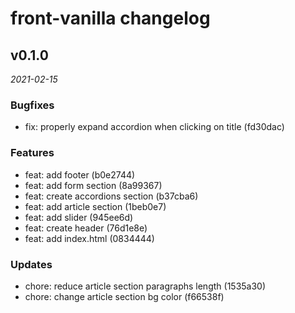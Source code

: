 # front-vanilla changelog

## v0.1.0

_2021-02-15_

### Bugfixes

- fix: properly expand accordion when clicking on title (fd30dac)

### Features

- feat: add footer (b0e2744)
- feat: add form section (8a99367)
- feat: create accordions section (b37cba6)
- feat: add article section (1beb0e7)
- feat: add slider (945ee6d)
- feat: create header (76d1e8e)
- feat: add index.html (0834444)

### Updates

- chore: reduce article section paragraphs length (1535a30)
- chore: change article section bg color (f66538f)